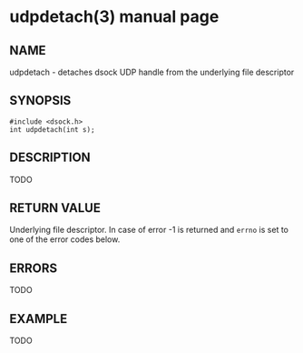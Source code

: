 # udpdetach(3) manual page

## NAME

udpdetach - detaches dsock UDP handle from the underlying file descriptor

## SYNOPSIS

```
#include <dsock.h>
int udpdetach(int s);
```

## DESCRIPTION

TODO

## RETURN VALUE

Underlying file descriptor. In case of error -1 is returned and `errno` is set to one of the error codes below.

## ERRORS

TODO

## EXAMPLE

TODO

